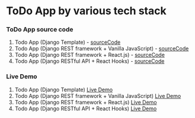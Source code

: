 # ToDo App by various tech stack

### ToDo App source code
  1.  Todo App (Django Template) - [sourceCode](https://github.com/jinho6225/django_todo)
  1.  Todo App (Django REST framework + Vanilla JavaScript) - [sourceCode](https://github.com/jinho6225/todo_drf)
  1.  Todo App (Django REST framework + React.js) - [sourceCode](https://github.com/jinho6225/todo_drf_react)
  1.  Todo App (Django RESTful API + React Hooks) - [sourceCode](https://github.com/jinho6225/todo_drf_react_hooks)

### Live Demo
  1.  Todo App (Django Template)
   [Live Demo](https://jinhomyung.pythonanywhere.com/)
  1.  Todo App (Django REST framework + Vanilla JavaScript)
   [Live Demo](https://jinho6225.pythonanywhere.com/)
  1.  Todo App (Django REST framework + React.js)
   [Live Demo](https://jhmyung.pythonanywhere.com/)
  1.  Todo App (Django RESTful API + React Hooks)
   [Live Demo](https://jhmyung6225.pythonanywhere.com/)

    
